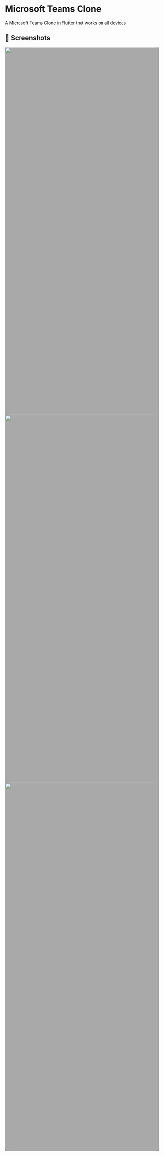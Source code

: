 # Microsoft Teams Clone

A Microsoft Teams Clone in Flutter that works on all devices

## 📸 Screenshots

<div style="background-color:rgb(169,169,169); text-align:center">
<img src="screenshot/MSTeamClone.png" width="1200" style="border-radius: 15px">
<img src="screenshot/iPhone.png" width="1200" style="border-radius: 15px">
<img src="screenshot/iPad.png" width="1200" style="border-radius: 15px">
</div>